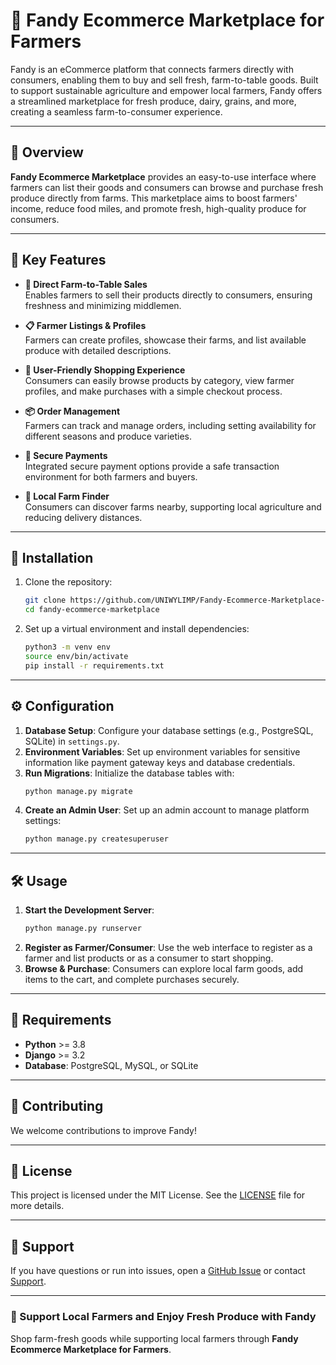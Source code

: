 # 🌾 Fandy Ecommerce Marketplace for Farmers

Fandy is an eCommerce platform that connects farmers directly with consumers, enabling them to buy and sell fresh, farm-to-table goods. Built to support sustainable agriculture and empower local farmers, Fandy offers a streamlined marketplace for fresh produce, dairy, grains, and more, creating a seamless farm-to-consumer experience.

---

## 📌 Overview

**Fandy Ecommerce Marketplace** provides an easy-to-use interface where farmers can list their goods and consumers can browse and purchase fresh produce directly from farms. This marketplace aims to boost farmers' income, reduce food miles, and promote fresh, high-quality produce for consumers.

---

## 🚀 Key Features

- **🌱 Direct Farm-to-Table Sales**  
  Enables farmers to sell their products directly to consumers, ensuring freshness and minimizing middlemen.

- **📋 Farmer Listings & Profiles**  
  Farmers can create profiles, showcase their farms, and list available produce with detailed descriptions.

- **🛒 User-Friendly Shopping Experience**  
  Consumers can easily browse products by category, view farmer profiles, and make purchases with a simple checkout process.

- **📦 Order Management**  
  Farmers can track and manage orders, including setting availability for different seasons and produce varieties.

- **💸 Secure Payments**  
  Integrated secure payment options provide a safe transaction environment for both farmers and buyers.

- **📍 Local Farm Finder**  
  Consumers can discover farms nearby, supporting local agriculture and reducing delivery distances.

---

## 📂 Installation

1. Clone the repository:
   ```bash
   git clone https://github.com/UNIWYLIMP/Fandy-Ecommerce-Marketplace-For-Farmers.git
   cd fandy-ecommerce-marketplace
   ```

2. Set up a virtual environment and install dependencies:
   ```bash
   python3 -m venv env
   source env/bin/activate
   pip install -r requirements.txt
   ```

---

## ⚙️ Configuration

1. **Database Setup**: Configure your database settings (e.g., PostgreSQL, SQLite) in `settings.py`.
2. **Environment Variables**: Set up environment variables for sensitive information like payment gateway keys and database credentials.
3. **Run Migrations**: Initialize the database tables with:
   ```bash
   python manage.py migrate
   ```
4. **Create an Admin User**: Set up an admin account to manage platform settings:
   ```bash
   python manage.py createsuperuser
   ```

---

## 🛠 Usage

1. **Start the Development Server**:
   ```bash
   python manage.py runserver
   ```
2. **Register as Farmer/Consumer**: Use the web interface to register as a farmer and list products or as a consumer to start shopping.
3. **Browse & Purchase**: Consumers can explore local farm goods, add items to the cart, and complete purchases securely.

---

## 📝 Requirements

- **Python** >= 3.8
- **Django** >= 3.2
- **Database**: PostgreSQL, MySQL, or SQLite

---

## 🤝 Contributing

We welcome contributions to improve Fandy!

---

## 📄 License

This project is licensed under the MIT License. See the [LICENSE](./LICENSE) file for more details.

---

## 💬 Support

If you have questions or run into issues, open a [GitHub Issue](https://github.com/UNIWYLIMP/Fandy-Ecommerce-Marketplace-For-Farmers/issues) or contact [Support](mailto:uniwylimp@gmail.com).

---

### 🌿 Support Local Farmers and Enjoy Fresh Produce with Fandy

Shop farm-fresh goods while supporting local farmers through **Fandy Ecommerce Marketplace for Farmers**.
